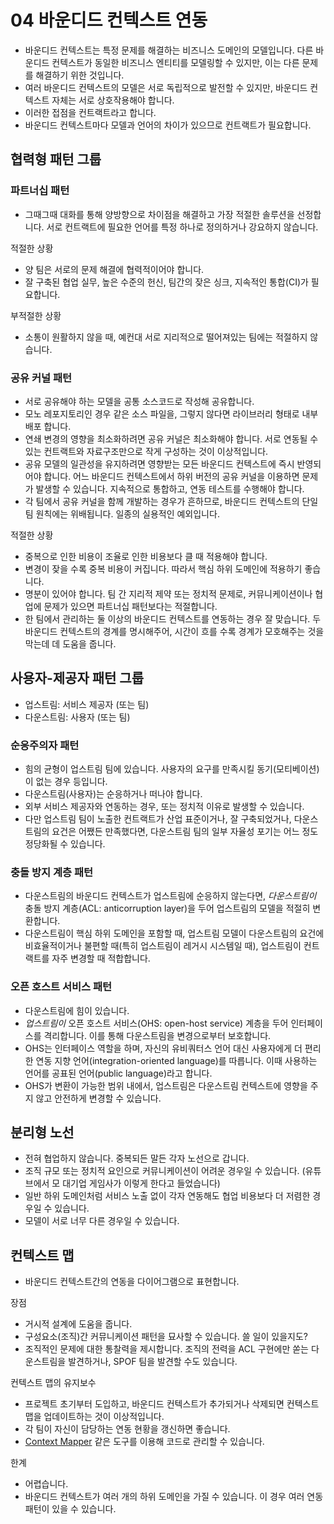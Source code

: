 # 04 바운디드 컨텍스트 연동

- 바운디드 컨텍스트는 특정 문제를 해결하는 비즈니스 도메인의 모델입니다. 다른 바운디드 컨텍스트가 동일한 비즈니스 엔티티를 모델링할 수 있지만, 이는 다른 문제를 해결하기 위한 것입니다.
- 여러 바운디드 컨텍스트의 모델은 서로 독립적으로 발전할 수 있지만, 바운디드 컨텍스트 자체는 서로 상호작용해야 합니다.
- 이러한 접점을 컨트랙트라고 합니다.
- 바운디드 컨텍스트마다 모델과 언어의 차이가 있으므로 컨트랙트가 필요합니다.

## 협력형 패턴 그룹

### 파트너십 패턴

- 그때그때 대화를 통해 양방향으로 차이점을 해결하고 가장 적절한 솔루션을 선정합니다. 서로 컨트랙트에 필요한 언어를 특정 하나로 정의하거나 강요하지 않습니다.

적절한 상황

- 양 팀은 서로의 문제 해결에 협력적이어야 합니다.
- 잘 구축된 협업 실무, 높은 수준의 헌신, 팀간의 잦은 싱크, 지속적인 통합(CI)가 필요합니다.

부적절한 상황

- 소통이 원활하지 않을 때, 예컨대 서로 지리적으로 떨어져있는 팀에는 적절하지 않습니다.

### 공유 커널 패턴

- 서로 공유해야 하는 모델을 공통 소스코드로 작성해 공유합니다.
- 모노 레포지토리인 경우 같은 소스 파일을, 그렇지 않다면 라이브러리 형태로 내부 배포 합니다.
- 연쇄 변경의 영향을 최소화하려면 공유 커널은 최소화해야 합니다. 서로 연동될 수 있는 컨트랙트와 자료구조만으로 작게 구성하는 것이 이상적입니다.
- 공유 모델의 일관성을 유지하려면 영향받는 모든 바운디드 컨텍스트에 즉시 반영되어야 합니다. 어느 바운디드 컨텍스트에서 하위 버전의 공유 커널을 이용하면 문제가 발생할 수 있습니다. 지속적으로 통합하고, 연동 테스트를 수행해야 합니다.
- 각 팀에서 공유 커널을 함께 개발하는 경우가 흔하므로, 바운디드 컨텍스트의 단일 팀 원칙에는 위배됩니다. 일종의 실용적인 예외입니다.

적절한 상황

- 중복으로 인한 비용이 조율로 인한 비용보다 클 때 적용해야 합니다.
- 변경이 잦을 수록 중복 비용이 커집니다. 따라서 핵심 하위 도메인에 적용하기 좋습니다.
- 명분이 있어야 합니다. 팀 간 지리적 제약 또는 정치적 문제로, 커뮤니케이션이나 협업에 문제가 있으면 파트너십 패턴보다는 적절합니다.
- 한 팀에서 관리하는 둘 이상의 바운디드 컨텍스트를 연동하는 경우 잘 맞습니다. 두 바운디드 컨텍스트의 경계를 명시해주어, 시간이 흐를 수록 경계가 모호해주는 것을 막는데 데 도움을 줍니다.

## 사용자-제공자 패턴 그룹

- 업스트림: 서비스 제공자 (또는 팀)
- 다운스트림: 사용자 (또는 팀)

### 순응주의자 패턴

- 힘의 균형이 업스트림 팀에 있습니다. 사용자의 요구를 만족시킬 동기(모티베이션)이 없는 경우 등입니다.
- 다운스트림(사용자)는 순응하거나 떠나야 합니다.
- 외부 서비스 제공자와 연동하는 경우, 또는 정치적 이유로 발생할 수 있습니다.
- 다만 업스트림 팀이 노출한 컨트랙트가 산업 표준이거나, 잘 구축되었거나, 다운스트림의 요건은 어쨌든 만족했다면, 다운스트림 팀의 일부 자율성 포기는 어느 정도 정당화될 수 있습니다.

### 충돌 방지 계층 패턴

- 다운스트림의 바운디드 컨텍스트가 업스트림에 순응하지 않는다면, *다운스트림이* 충돌 방지 계층(ACL: anticorruption layer)을 두어 업스트림의 모델을 적절히 변환합니다.
- 다운스트림이 핵심 하위 도메인을 포함할 때, 업스트림 모델이 다운스트림의 요건에 비효율적이거나 불편할 때(특히 업스트림이 레거시 시스템일 때), 업스트림이 컨트랙트를 자주 변경할 때 적합합니다.

### 오픈 호스트 서비스 패턴

- 다운스트림에 힘이 있습니다.
- *업스트림이* 오픈 호스트 서비스(OHS: open-host service) 계층을 두어 인터페이스를 격리합니다. 이를 통해 다운스트림을 변경으로부터 보호합니다.
- OHS는 인터페이스 역할을 하며, 자신의 유비쿼터스 언어 대신 사용자에게 더 편리한 연동 지향 언어(integration-oriented language)를 따릅니다. 이때 사용하는 언어를 공표된 언어(public language)라고 합니다.
- OHS가 변환이 가능한 범위 내에서, 업스트림은 다운스트림 컨텍스트에 영향을 주지 않고 안전하게 변경할 수 있습니다.

## 분리형 노선

- 전혀 협업하지 않습니다. 중복되든 말든 각자 노선으로 갑니다.
- 조직 규모 또는 정치적 요인으로 커뮤니케이션이 어려운 경우일 수 있습니다. (유튜브에서 모 대기업 게임사가 이렇게 한다고 들었습니다)
- 일반 하위 도메인처럼 서비스 노출 없이 각자 연동해도 협업 비용보다 더 저렴한 경우일 수 있습니다.
- 모델이 서로 너무 다른 경우일 수 있습니다.

## 컨텍스트 맵

- 바운디드 컨텍스트간의 연동을 다이어그램으로 표현합니다.

장점

- 거시적 설계에 도움을 줍니다.
- 구성요소(조직)간 커뮤니케이션 패턴을 묘사할 수 있습니다. 쓸 일이 있을지도?
- 조직적인 문제에 대한 통찰력을 제시합니다. 조직의 전력을 ACL 구현에만 쏟는 다운스트림을 발견하거나, SPOF 팀을 발견할 수도 있습니다.

컨텍스트 맵의 유지보수

- 프로젝트 초기부터 도입하고, 바운디드 컨텍스트가 추가되거나 삭제되면 컨텍스트 맵을 업데이트하는 것이 이상적입니다.
- 각 팀이 자신이 담당하는 연동 현황을 갱신하면 좋습니다.
- [Context Mapper](https://contextmapper.org) 같은 도구를 이용해 코드로 관리할 수 있습니다.

한계

- 어렵습니다.
- 바운디드 컨텍스트가 여러 개의 하위 도메인을 가질 수 있습니다. 이 경우 여러 연동 패턴이 있을 수 있습니다.
